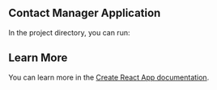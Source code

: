 ## Contact Manager Application

In the project directory, you can run:

## Learn More

You can learn more in the [Create React App documentation](https://facebook.github.io/create-react-app/docs/getting-started).
